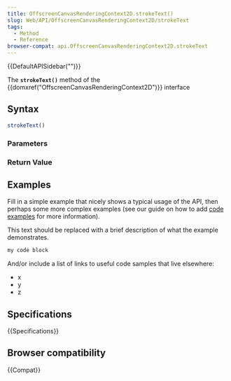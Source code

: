 ```yaml
---
title: OffscreenCanvasRenderingContext2D.strokeText()
slug: Web/API/OffscreenCanvasRenderingContext2D/strokeText
tags:
  - Method
  - Reference
browser-compat: api.OffscreenCanvasRenderingContext2D.strokeText
---
```

{{DefaultAPISidebar("")}}

The **`strokeText()`** method of the {{domxref("OffscreenCanvasRenderingContext2D")}} interface 

## Syntax

```js
strokeText()
```

### Parameters



### Return Value



## Examples

Fill in a simple example that nicely shows a typical usage of the API, then perhaps some more complex examples (see our guide on how to add [code examples](/en-US/docs/MDN/Contribute/Structures/Code_examples) for more information).

This text should be replaced with a brief description of what the example demonstrates.

```js
my code block
```

And/or include a list of links to useful code samples that live elsewhere:

*   x
*   y
*   z

## Specifications

{{Specifications}}

## Browser compatibility

{{Compat}}

